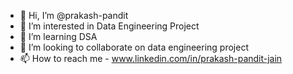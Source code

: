 - 👋 Hi, I’m @prakash-pandit
- 👀 I’m interested in Data Engineering Project
- 🌱 I’m learning DSA
- 💞️ I’m looking to collaborate on data engineering project
- 📫 How to reach me - www.linkedin.com/in/prakash-pandit-jain


<!---
prakash-pandit/prakash-pandit is a ✨ special ✨ repository because its `README.md` (this file) appears on your GitHub profile.
You can click the Preview link to take a look at your changes.
--->
